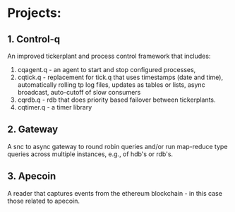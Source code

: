 # Projects:

## 1. Control-q
An improved tickerplant and process control framework that includes:
1) cqagent.q - an agent to start and stop configured processes, 
1) cqtick.q - replacement for tick.q that uses timestamps (date and time), automatically rolling tp log files, updates as tables or lists, async broadcast, auto-cutoff of slow consumers
2) cqrdb.q - rdb that does priority based failover between tickerplants.
3) cqtimer.q - a timer library

## 2. Gateway

A snc to async gateway to round robin queries and/or run map-reduce type queries across multiple instances, e.g., of hdb's or rdb's.

## 3. Apecoin
A reader that captures events from the ethereum blockchain - in this case those related to apecoin.
